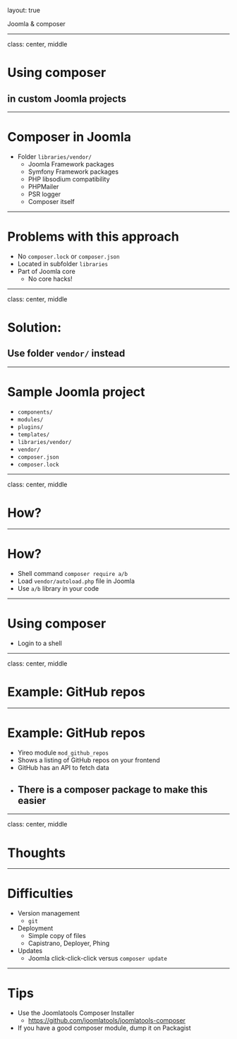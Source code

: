 layout: true
<div class="slide-heading">Joomla & composer</div>

---
class: center, middle
# Using composer
## in custom Joomla projects

---
# Composer in Joomla
- Folder `libraries/vendor/`
    - Joomla Framework packages
    - Symfony Framework packages
    - PHP libsodium compatibility
    - PHPMailer
    - PSR logger
    - Composer itself

---
# Problems with this approach
- No `composer.lock` or `composer.json`
- Located in subfolder `libraries`
- Part of Joomla core
    - No core hacks!

---
class: center, middle
# Solution:
## Use folder `vendor/` instead

---
# Sample Joomla project
- `components/`
- `modules/`
- `plugins/`
- `templates/`
- `libraries/vendor/`
- `vendor/`
- `composer.json`
- `composer.lock`

---
class: center, middle
# How?

---
# How?
- Shell command `composer require a/b`
- Load `vendor/autoload.php` file in Joomla
- Use `a/b` library in your code

---
# Using composer
- Login to a shell

---
class: center, middle
# Example: GitHub repos

---
# Example: GitHub repos
- Yireo module `mod_github_repos`
- Shows a listing of GitHub repos on your frontend
- GitHub has an API to fetch data
- There is a composer package to make this easier
    - 

---
class: center, middle
# Thoughts

---
# Difficulties
- Version management
    - `git`
- Deployment
    - Simple copy of files
    - Capistrano, Deployer, Phing
- Updates
    - Joomla click-click-click versus `composer update`

---
# Tips
- Use the Joomlatools Composer Installer
    - https://github.com/joomlatools/joomlatools-composer
- If you have a good composer module, dump it on Packagist
